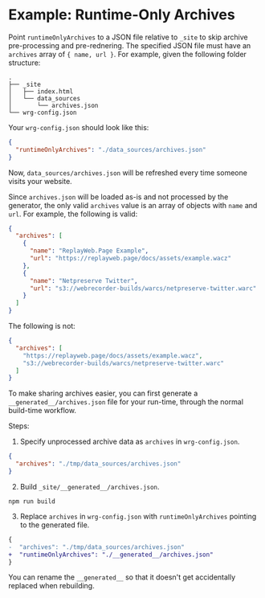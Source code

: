 # Example: Runtime-Only Archives

Point `runtimeOnlyArchives` to a JSON file relative to `_site` to skip archive pre-processing and pre-rednering. The specified JSON file must have an `archives` array of `{ name, url }`. For example, given the following folder structure:

```
.
├── _site
│   ├── index.html
│   └── data_sources
│       └── archives.json
└── wrg-config.json
```

Your `wrg-config.json` should look like this:

```json
{
  "runtimeOnlyArchives": "./data_sources/archives.json"
}
```

Now, `data_sources/archives.json` will be refreshed every time someone visits your website.

Since `archives.json` will be loaded as-is and not processed by the generator, the only valid `archives` value is an array of objects with `name` and `url`. For example, the following is valid:

```json
{
  "archives": [
    {
      "name": "ReplayWeb.Page Example",
      "url": "https://replayweb.page/docs/assets/example.wacz"
    },
    {
      "name": "Netpreserve Twitter",
      "url": "s3://webrecorder-builds/warcs/netpreserve-twitter.warc"
    }
  ]
}
```

The following is not:

```json
{
  "archives": [
    "https://replayweb.page/docs/assets/example.wacz",
    "s3://webrecorder-builds/warcs/netpreserve-twitter.warc"
  ]
}
```

To make sharing archives easier, you can first generate a `__generated__/archives.json` file for your run-time, through the normal build-time workflow.

Steps:

1. Specify unprocessed archive data as `archives` in `wrg-config.json`.

```json
{
  "archives": "./tmp/data_sources/archives.json"
}
```

2. Build `_site/__generated__/archives.json`.

```
npm run build
```

3. Replace `archives` in `wrg-config.json` with `runtimeOnlyArchives` pointing to the generated file.

```diff
{
-  "archives": "./tmp/data_sources/archives.json"
+  "runtimeOnlyArchives": "./__generated__/archives.json"
}
```

You can rename the `__generated__` so that it doesn't get accidentally replaced when rebuilding.
